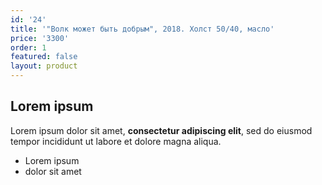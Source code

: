 ```yaml
---
id: '24'
title: '"Волк может быть добрым", 2018. Холст 50/40, масло'
price: '3300'
order: 1
featured: false
layout: product
---
```

## Lorem ipsum

Lorem ipsum dolor sit amet, **consectetur adipiscing elit**, sed do eiusmod tempor incididunt ut labore et dolore magna aliqua.

- Lorem ipsum
- dolor sit amet
